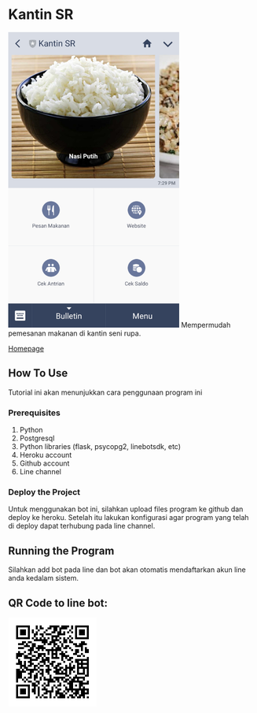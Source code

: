 # Kantin SR
<img src="static/main.jpg" width="348" height="600" />
Mempermudah pemesanan makanan di kantin seni rupa. 

[Homepage](https://kantinsr.herokuapp.com/)

## How To Use
Tutorial ini akan menunjukkan cara penggunaan program ini

### Prerequisites
1. Python
2. Postgresql
3. Python libraries (flask, psycopg2, linebotsdk, etc)
4. Heroku account
5. Github account
6. Line channel

### Deploy the Project
Untuk menggunakan bot ini, silahkan upload files program ke github dan deploy ke heroku. Setelah itu lakukan konfigurasi agar program yang telah di deploy dapat terhubung pada line channel.

## Running the Program
Silahkan add bot pada line dan bot akan otomatis mendaftarkan akun line anda kedalam sistem.

## QR Code to line bot:

![QR](static/QR.png)
